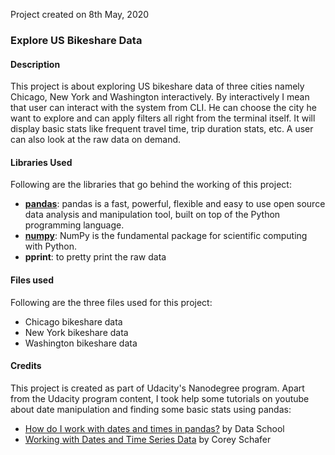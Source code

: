 Project created on 8th May, 2020

### Explore US Bikeshare Data

#### Description
This project is about exploring US bikeshare data of three cities namely Chicago, New York and Washington interactively. By interactively I mean that user can interact
with the system from CLI. He can choose the city he want to explore and can apply filters all right from the terminal itself. It will display
basic stats like frequent travel time, trip duration stats, etc. A user can also look at the raw data on demand.

#### Libraries Used
Following are the libraries that go behind the working of this project:
* [**pandas**](https://pandas.pydata.org/): pandas is a fast, powerful, flexible and easy to use open source data analysis and manipulation tool,
built on top of the Python programming language.
* [**numpy**](https://numpy.org/): NumPy is the fundamental package for scientific computing with Python.
* **pprint**: to pretty print the raw data

#### Files used
Following are the three files used for this project:
* Chicago bikeshare data
* New York bikeshare data
* Washington bikeshare data

#### Credits
This project is created as part of Udacity's Nanodegree program.
Apart from the Udacity program content, I took help some tutorials on youtube about date manipulation and finding some basic stats using pandas:
* [How do I work with dates and times in pandas?](https://www.youtube.com/watch?v=yCgJGsg0Xa4) by Data School
* [Working with Dates and Time Series Data](https://www.youtube.com/watch?v=UFuo7EHI8zc) by Corey Schafer
